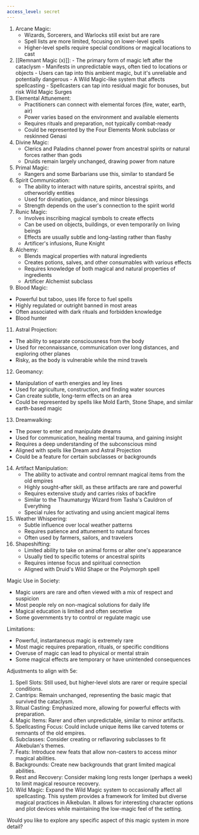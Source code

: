 ```yaml
---
access_level: secret
---
```


1. Arcane Magic:
	- Wizards, Sorcerers, and Warlocks still exist but are rare
	- Spell lists are more limited, focusing on lower-level spells
	- Higher-level spells require special conditions or magical locations to cast
2. [[Remnant Magic (x)]]:
	   - The primary form of magic left after the cataclysm
	   - Manifests in unpredictable ways, often tied to locations or objects
	   - Users can tap into this ambient magic, but it's unreliable and potentially dangerous 
		   - A Wild Magic-like system that affects spellcasting
		   - Spellcasters can tap into residual magic for bonuses, but risk Wild Magic Surges
3. Elemental Attunement:
   - Practitioners can connect with elemental forces (fire, water, earth, air)
   - Power varies based on the environment and available elements
   - Requires rituals and preparation, not typically combat-ready
   - Could be represented by the Four Elements Monk subclass or reskinned Genasi
4. Divine Magic:
	- Clerics and Paladins channel power from ancestral spirits or natural forces rather than gods
	- Druids remain largely unchanged, drawing power from nature
6. Primal Magic:
	- Rangers and some Barbarians use this, similar to standard 5e
7. Spirit Communication:
   - The ability to interact with nature spirits, ancestral spirits, and otherworldly entities
   - Used for divination, guidance, and minor blessings
   - Strength depends on the user's connection to the spirit world
8. Runic Magic:
   - Involves inscribing magical symbols to create effects
   - Can be used on objects, buildings, or even temporarily on living beings
   - Effects are usually subtle and long-lasting rather than flashy
   - Artificer's infusions, Rune Knight
9. Alchemy:
   - Blends magical properties with natural ingredients
   - Creates potions, salves, and other consumables with various effects
   - Requires knowledge of both magical and natural properties of ingredients
   - Artificer Alchemist subclass
10. Blood Magic:
   - Powerful but taboo, uses life force to fuel spells
   - Highly regulated or outright banned in most areas
   - Often associated with dark rituals and forbidden knowledge
   - Blood hunter
11. Astral Projection:
   - The ability to separate consciousness from the body
   - Used for reconnaissance, communication over long distances, and exploring other planes
   - Risky, as the body is vulnerable while the mind travels
12. Geomancy:
   - Manipulation of earth energies and ley lines
   - Used for agriculture, construction, and finding water sources
   - Can create subtle, long-term effects on an area
   - Could be represented by spells like Mold Earth, Stone Shape, and similar earth-based magic
13. Dreamwalking:
   - The power to enter and manipulate dreams
   - Used for communication, healing mental trauma, and gaining insight
   - Requires a deep understanding of the subconscious mind
   - Aligned with spells like Dream and Astral Projection
   - Could be a feature for certain subclasses or backgrounds
14. Artifact Manipulation:
    - The ability to activate and control remnant magical items from the old empires
    - Highly sought-after skill, as these artifacts are rare and powerful
    - Requires extensive study and carries risks of backfire
    - Similar to the Thaumaturgy Wizard from Tasha's Cauldron of Everything
    - Special rules for activating and using ancient magical items
15. Weather Whispering:
    - Subtle influence over local weather patterns
    - Requires patience and attunement to natural forces
    - Often used by farmers, sailors, and travelers
16. Shapeshifting:
    - Limited ability to take on animal forms or alter one's appearance
    - Usually tied to specific totems or ancestral spirits
    - Requires intense focus and spiritual connection
    - Aligned with Druid's Wild Shape or the Polymorph spell

Magic Use in Society:
- Magic users are rare and often viewed with a mix of respect and suspicion
- Most people rely on non-magical solutions for daily life
- Magical education is limited and often secretive
- Some governments try to control or regulate magic use

Limitations:
- Powerful, instantaneous magic is extremely rare
- Most magic requires preparation, rituals, or specific conditions
- Overuse of magic can lead to physical or mental strain
- Some magical effects are temporary or have unintended consequences

Adjustments to align with 5e:

1. Spell Slots: Still used, but higher-level slots are rarer or require special conditions.
2. Cantrips: Remain unchanged, representing the basic magic that survived the cataclysm.
3. Ritual Casting: Emphasized more, allowing for powerful effects with preparation.
4. Magic Items: Rarer and often unpredictable, similar to minor artifacts.
5. Spellcasting Focus: Could include unique items like carved totems or remnants of the old empires.
6. Subclasses: Consider creating or reflavoring subclasses to fit Alkebulan's themes.
7. Feats: Introduce new feats that allow non-casters to access minor magical abilities.
8. Backgrounds: Create new backgrounds that grant limited magical abilities.
9. Rest and Recovery: Consider making long rests longer (perhaps a week) to limit magical resource recovery.
10. Wild Magic: Expand the Wild Magic system to occasionally affect all spellcasting.
This system provides a framework for limited but diverse magical practices in Alkebulan. It allows for interesting character options and plot devices while maintaining the low-magic feel of the setting.

Would you like to explore any specific aspect of this magic system in more detail?
